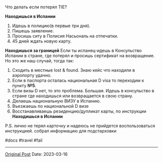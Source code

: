 Что делать если потерял TIE?

**Находишься в Испании**
1. Идешь в полицию(в первые три дня).
2. Пишешь заявление.
3. Просишь ситу в Полисия Насьональ на отпечатки.
4. 45 дней ждать новую карту.

**Находишься за границей**
Если ты испанец-идешь в Консульство Испании в стране, где потерял и просишь сертификат на возвращение. Но это же наш случай, тогда так:
1. Сходить в местные lost & found. Знаю кейс что находили в аэропорту удачно.
2. Если в паспорта осталась национальная D visa то переходим к пункту **№5**.
3. Если визы D нет, то это проблема. Большая. Идешь в консульство в стране где находишься или возвращается в свою страну.
4. Делаешь национальную ВИЗУ в Испанию.
5. Въезжаешь по национальной D визе 
6. Восстанавливаешь резиденцию/дупликат карты, по инструкции **Находишься в Испании**

P.S. лично не терял карточку и надеюсь не прийдется воспользоваться инструкцией. собрал информацию для подстарховки

#docs #travel #fail

---
[Original Post](https://t.me/lev2tarragona/1006)
Date: 2023-03-16
